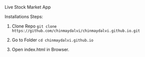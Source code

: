 Live Stock Market App

Installations Steps:

1. Clone Repo `git clone https://github.com/chinmaydalvi/chinmaydalvi.github.io.git`

2. Go to Folder  `cd chinmaydalvi.github.io`

3. Open index.html in Browser.


